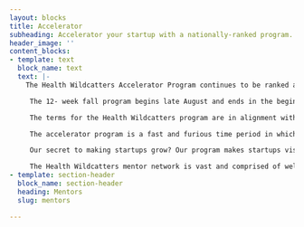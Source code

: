 ```yaml
---
layout: blocks
title: Accelerator
subheading: Accelerator your startup with a nationally-ranked program.
header_image: ''
content_blocks:
- template: text
  block_name: text
  text: |-
    The Health Wildcatters Accelerator Program continues to be ranked among the greatest in the nation according the Seed Accelerator Rankings Project, a study conducted by MIT, University of Richmond and Rice University. If you’re looking to take your startup to the next level, the Health Wildcatters Accelerator Program is your next step.

     The 12- week fall program begins late August and ends in the beginning of November, and for the first time, in 2019 Health Wildcatters is introducing a 9-week spring program which will begin in February.

     The terms for the Health Wildcatters program are in alignment with industry standards and what you’ll find at most accelerators. We offer $30,000 for eight percent equity and opportunities for follow on and convertible note investments to a total maximum investment of $380k.

     The accelerator program is a fast and furious time period in which Health Wildcatters connects you to our vast network of mentors and investors and presents a diverse curriculum to accelerate the startups growth.

     Our secret to making startups grow? Our program makes startups visible, accessible and credible. Garnering over 40 million media impressions per year, the Health Wildcatters program immediately offers the cohort an elevated media presence. As a member of our portfolio, investors and healthcare executives know where to find quality startups and after our due diligence and vetting process, they consider them to be legitimate investment opportunities.

     The Health Wildcatters mentor network is vast and comprised of well over 200 individuals spanning the healthcare industry, professional services and many other verticals. During the accelerator, startups are connected to this mentor network who in turn provide advice and counsel as well as open up their own personal networks to propel your business forward.
- template: section-header
  block_name: section-header
  heading: Mentors
  slug: mentors

---
```

